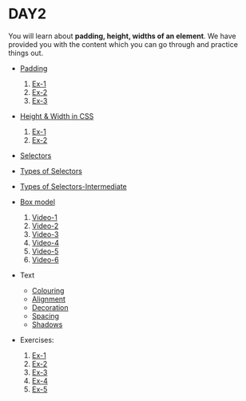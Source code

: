 # DAY2

You will learn about **padding, height, widths of an element**. We have provided you with the content which you can go through and practice things out.

* [Padding](https://www.w3schools.com/css/css_padding.asp)<br>
  1. [Ex-1](https://www.w3schools.com/css/exercise.asp?filename=exercise_padding1)<br>
  2. [Ex-2](https://www.w3schools.com/css/exercise.asp?filename=exercise_padding2)<br>
  3. [Ex-3](https://www.w3schools.com/css/exercise.asp?filename=exercise_padding3)<br>
  
* [Height & Width in CSS](https://www.w3schools.com/css/css_dimension.asp)
  1. [Ex-1](https://www.w3schools.com/css/exercise.asp?filename=exercise_dimension1)
  2. [Ex-2](https://www.w3schools.com/css/exercise.asp?filename=exercise_dimension2)

* [Selectors](https://www.w3schools.com/css/css_selectors.asp)
* [Types of Selectors](https://www.javatpoint.com/css-selector)
* [Types of Selectors-Intermediate](https://developer.mozilla.org/en-US/docs/Learn/CSS/Building_blocks/Selectors)

* [Box model](https://www.w3schools.com/css/css_boxmodel.asp)
  1. [Video-1](https://drive.google.com/file/d/1_a-Mr1vaDM7UdsqvgdwVbiS7JBCaOVCt/view?usp=sharing)
  2. [Video-2](https://drive.google.com/file/d/1E9hQcpker9J44FdTk817RbWbiJrknqpG/view?usp=sharing)
  3. [Video-3](https://drive.google.com/file/d/1qfT2dhdWBANcmDy8qUrED5CTE-WpsHe6/view?usp=sharing)
  4. [Video-4](https://drive.google.com/file/d/1NSKb7pXgevXmexYGefujhmie9yjIOCax/view?usp=sharing)
  5. [Video-5](https://drive.google.com/file/d/1FcXy_Ui1vZ2yT8fSmGWdBPOVti4uD0tv/view?usp=sharing)
  6. [Video-6](https://drive.google.com/file/d/1OVI1_uHjXlyN5E0uOsex8TTNDm7aOjZM/view?usp=sharing)

* Text
  * [Colouring](https://www.w3schools.com/css/css_text.asp)
  * [Alignment](https://www.w3schools.com/css/css_text_align.asp)
  * [Decoration](https://www.w3schools.com/css/css_text_decoration.asp)
  * [Spacing](https://www.w3schools.com/css/css_text_spacing.asp)
  * [Shadows](https://www.w3schools.com/css/css_text_shadow.asp)

* Exercises:
    1. [Ex-1](https://www.w3schools.com/css/exercise.asp?filename=exercise_text1)
    2. [Ex-2](https://www.w3schools.com/css/exercise.asp?filename=exercise_text2)
    3. [Ex-3](https://www.w3schools.com/css/exercise.asp?filename=exercise_text3)
    4. [Ex-4](https://www.w3schools.com/css/exercise.asp?filename=exercise_text4)
    5. [Ex-5](https://www.w3schools.com/css/exercise.asp?filename=exercise_text5)
